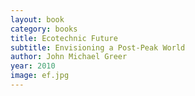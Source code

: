 ```yaml
---
layout: book
category: books
title: Ecotechnic Future
subtitle: Envisioning a Post-Peak World
author: John Michael Greer
year: 2010
image: ef.jpg
---
```

